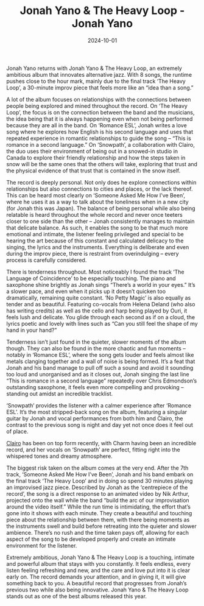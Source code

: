 ﻿---
layout: default
title: Jonah Yano & The Heavy Loop - Jonah Yano
description:
date: '2024-10-01'
categories:
  - Album
img: 'https://i.scdn.co/image/ab67616d00001e0222c7417a5b78a7e357d53024'
rating: 9
---


Jonah Yano returns with Jonah Yano & The Heavy Loop, an extremely ambitious album that innovates alternative jazz. With 8 songs, the runtime pushes close to the hour mark, mainly due to the final track ‘The Heavy Loop’, a 30-minute improv piece that feels more like an “idea than a song.”

A lot of the album focuses on relationships with the connections between people being explored and mined throughout the record. On ‘The Heavy Loop’, the focus is on the connection between the band and the musicians, the idea being that it is always happening even when not being performed because they are all in the band. On ‘Romance ESL’, Jonah writes a love song where he explores how English is his second language and uses that repeated experience in romantic relationships to guide the song – “This is romance in a second language.” On ‘Snowpath’, a collaboration with Clairo, the duo uses their environment of being out in a snowed-in studio in Canada to explore their friendly relationship and how the steps taken in snow will be the same ones that the others will take, exploring that trust and the physical evidence of that trust that is contained in the snow itself.

The record is deeply personal. Not only does he explore connections within relationships but also connections to cities and places, or the lack thereof. This can be heard most clearly on ‘Someone Asked Me How I’ve Been’, where he uses it as a way to talk about the loneliness when in a new city (for Jonah this was Japan). The balance of being personal while also being relatable is heard throughout the whole record and never once teeters closer to one side than the other – Jonah consistently manages to maintain that delicate balance. As such, it enables the song to be that much more emotional and intimate, the listener feeling privileged and special to be hearing the art because of this constant and calculated delicacy to the singing, the lyrics and the instruments. Everything is deliberate and even during the improv piece, there is restraint from overindulging – every process is carefully considered.

There is tenderness throughout. Most noticeably I found the track ‘The Language of Coincidence’ to be especially touching. The piano and saxophone shine brightly as Jonah sings “There’s a world in your eyes.” It’s a slower pace, and even when it picks up it doesn’t quicken too dramatically, remaining quite constant. ‘No Petty Magic’ is also equally as tender and as beautiful. Featuring co-vocals from Helena Deland (who also has writing credits) as well as the cello and harp being played by Ouri, it feels lush and delicate. You glide through each second as if on a cloud, the lyrics poetic and lovely with lines such as “Can you still feel the shape of my hand in your hand?”

Tenderness isn’t just found in the quieter, slower moments of the album though. They can also be found in the more chaotic and fun moments – notably in ‘Romance ESL’, where the song gets louder and feels almost like metals clanging together and a wall of noise is being formed. It’s a feat that Jonah and his band manage to pull off such a sound and avoid it sounding too loud and unorganised and as it closes out, Jonah singing the last line “This is romance in a second language” repeatedly over Chris Edmondson’s outstanding saxophone, it feels even more compelling and provoking – standing out amidst an incredible tracklist.

‘Snowpath’ provides the listener with a calmer experience after ‘Romance ESL’. It’s the most stripped-back song on the album, featuring a singular guitar by Jonah and vocal performances from both him and Clairo, the contrast to the previous song is night and day yet not once does it feel out of place.

[Clairo](https://northerntransmissions.com/clairo-charm/)  has been on top form recently, with Charm having been an incredible record, and her vocals on ‘Snowpath’ are perfect, fitting right into the whispered tones and dreamy atmosphere.

The biggest risk taken on the album comes at the very end. After the 7th track, ‘Someone Asked Me How I’ve Been’, Jonah and his band embark on the final track ‘The Heavy Loop’ and in doing so spend 30 minutes playing an improvised jazz piece. Described by Jonah as the ‘centrepiece of the record’, the song is a direct response to an animated video by Nik Arthur, projected onto the wall while the band “build the arc of our improvisation around the video itself.” While the run time is intimidating, the effort that’s gone into it shows with each minute. They create a beautiful and touching piece about the relationship between them, with there being moments as the instruments swell and build before retreating into the quieter and slower ambience. There’s no rush and the time taken pays off, allowing for each aspect of the song to be developed properly and create an intimate environment for the listener.

Extremely ambitious, Jonah Yano & The Heavy Loop is a touching, intimate and powerful album that stays with you constantly. It feels endless, every listen feeling refreshing and new, and the care and love put into it is clear early on. The record demands your attention, and in giving it, it will give something back to you. A beautiful record that progresses from Jonah’s previous two while also being innovative. Jonah Yano & The Heavy Loop stands out as one of the best albums released this year.

